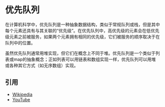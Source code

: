 # 优先队列
在计算机科学中，优先队列是一种抽象数据结构，类似于常规队列或栈，但是其中每个元素还具有与其关联的“优先级”。在优先队列中，高优先级的元素会在低优先级元素之前被服务，如果两个元素拥有相同的优先级，它们被服务的顺序取决于在队列中的位置。

虽然优先队列通常用堆实现，但它们在概念上不同于堆。优先队列是一个类似于列表或map的抽象概念；正如列表可以用链表和数组实现一样，优先队列可以用堆或各种其它方式（如无序数组）实现。

## 引用

- [Wikipedia](https://en.wikipedia.org/wiki/Priority_queue)
- [YouTube](https://www.youtube.com/watch?v=wptevk0bshY&list=PLLXdhg_r2hKA7DPDsunoDZ-Z769jWn4R8&index=6)
